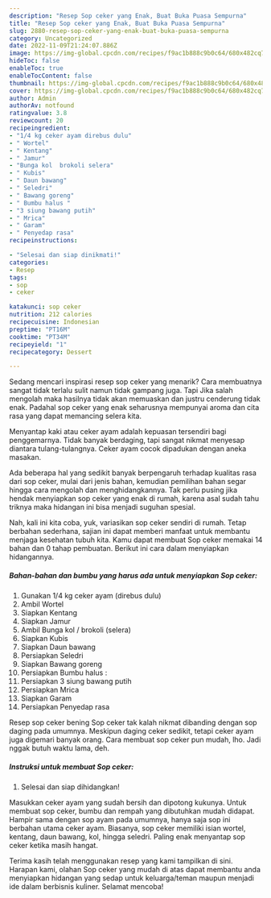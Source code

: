 ```yaml
---
description: "Resep Sop ceker yang Enak, Buat Buka Puasa Sempurna"
title: "Resep Sop ceker yang Enak, Buat Buka Puasa Sempurna"
slug: 2880-resep-sop-ceker-yang-enak-buat-buka-puasa-sempurna
category: Uncategorized
date: 2022-11-09T21:24:07.886Z
image: https://img-global.cpcdn.com/recipes/f9ac1b888c9b0c64/680x482cq70/sop-ceker-foto-resep-utama.jpg
hideToc: false
enableToc: true
enableTocContent: false
thumbnail: https://img-global.cpcdn.com/recipes/f9ac1b888c9b0c64/680x482cq70/sop-ceker-foto-resep-utama.jpg
cover: https://img-global.cpcdn.com/recipes/f9ac1b888c9b0c64/680x482cq70/sop-ceker-foto-resep-utama.jpg
author: Admin
authorAv: notfound
ratingvalue: 3.8
reviewcount: 20
recipeingredient:
- "1/4 kg ceker ayam direbus dulu"
- " Wortel"
- " Kentang"
- " Jamur"
- "Bunga kol  brokoli selera"
- " Kubis"
- " Daun bawang"
- " Seledri"
- " Bawang goreng"
- " Bumbu halus "
- "3 siung bawang putih"
- " Mrica"
- " Garam"
- " Penyedap rasa"
recipeinstructions:

- "Selesai dan siap dinikmati!"
categories:
- Resep
tags:
- sop
- ceker

katakunci: sop ceker 
nutrition: 212 calories
recipecuisine: Indonesian
preptime: "PT16M"
cooktime: "PT34M"
recipeyield: "1"
recipecategory: Dessert

---
```



Sedang mencari inspirasi resep sop ceker yang menarik? Cara membuatnya sangat tidak terlalu sulit namun tidak gampang juga. Tapi Jika salah mengolah maka hasilnya tidak akan memuaskan dan justru cenderung tidak enak. Padahal sop ceker yang enak seharusnya mempunyai aroma dan cita rasa yang dapat memancing selera kita.


Menyantap kaki atau ceker ayam adalah kepuasan tersendiri bagi penggemarnya. Tidak banyak berdaging, tapi sangat nikmat menyesap diantara tulang-tulangnya. Ceker ayam cocok dipadukan dengan aneka masakan.

Ada beberapa hal yang sedikit banyak berpengaruh terhadap kualitas rasa dari sop ceker, mulai dari jenis bahan, kemudian pemilihan bahan segar hingga cara mengolah dan menghidangkannya. Tak perlu pusing jika hendak menyiapkan sop ceker yang enak di rumah, karena asal sudah tahu triknya maka hidangan ini bisa menjadi suguhan spesial.


Nah, kali ini kita coba, yuk, variasikan sop ceker sendiri di rumah. Tetap berbahan sederhana, sajian ini dapat memberi manfaat untuk membantu menjaga kesehatan tubuh kita. Kamu dapat membuat Sop ceker memakai 14 bahan dan 0 tahap pembuatan. Berikut ini cara dalam menyiapkan hidangannya.

<!--inarticleads1-->

##### Bahan-bahan dan bumbu yang harus ada untuk menyiapkan Sop ceker:

1. Gunakan 1/4 kg ceker ayam (direbus dulu)
1. Ambil  Wortel
1. Siapkan  Kentang
1. Siapkan  Jamur
1. Ambil Bunga kol / brokoli (selera)
1. Siapkan  Kubis
1. Siapkan  Daun bawang
1. Persiapkan  Seledri
1. Siapkan  Bawang goreng
1. Persiapkan  Bumbu halus :
1. Persiapkan 3 siung bawang putih
1. Persiapkan  Mrica
1. Siapkan  Garam
1. Persiapkan  Penyedap rasa


Resep sop ceker bening Sop ceker tak kalah nikmat dibanding dengan sop daging pada umumnya. Meskipun daging ceker sedikit, tetapi ceker ayam juga digemari banyak orang. Cara membuat sop ceker pun mudah, lho. Jadi nggak butuh waktu lama, deh. 

<!--inarticleads2-->

##### Instruksi untuk membuat Sop ceker:


1. Selesai dan siap dihidangkan!

Masukkan ceker ayam yang sudah bersih dan dipotong kukunya. Untuk membuat sop ceker, bumbu dan rempah yang dibutuhkan mudah didapat. Hampir sama dengan sop ayam pada umumnya, hanya saja sop ini berbahan utama ceker ayam. Biasanya, sop ceker memiliki isian wortel, kentang, daun bawang, kol, hingga seledri. Paling enak menyantap sop ceker ketika masih hangat. 

Terima kasih telah menggunakan resep yang kami tampilkan di sini. Harapan kami, olahan Sop ceker yang mudah di atas dapat membantu anda menyiapkan hidangan yang sedap untuk keluarga/teman maupun menjadi ide dalam berbisnis kuliner. Selamat mencoba!
